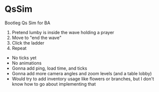 # QsSim
Bootleg Qs Sim for BA

1. Pretend lumby is inside the wave holding a prayer
2. Move to "end the wave"
3. Click the ladder
4. Repeat

- No ticks yet
- No animations
- Gonna add ping, load time, and ticks
- Gonna add more camera angles and zoom levels (and a table lobby)
- Would try to add inventory usage like flowers or branches, but I don't know how to go about implementing that